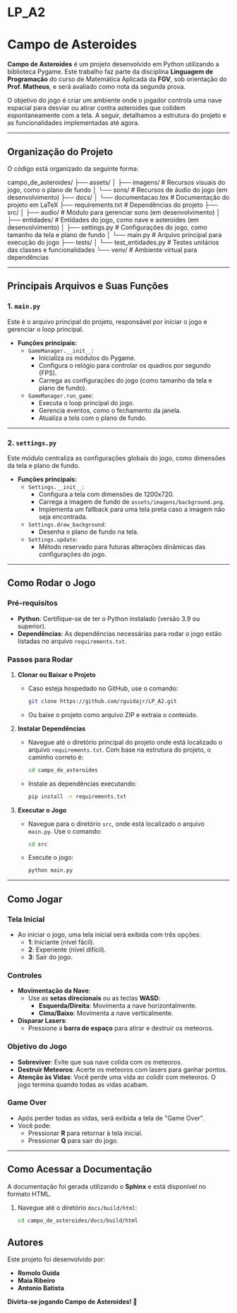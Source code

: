 # LP_A2

# Campo de Asteroides

**Campo de Asteroides** é um projeto desenvolvido em Python utilizando a biblioteca Pygame. Este trabalho faz parte da disciplina **Linguagem de Programação** do curso de Matemática Aplicada da **FGV**, sob orientação do **Prof. Matheus**, e será avaliado como nota da segunda prova.

O objetivo do jogo é criar um ambiente onde o jogador controla uma nave espacial para desviar ou atirar contra asteroides que colidem espontaneamente com a tela. A seguir, detalhamos a estrutura do projeto e as funcionalidades implementadas até agora.

---

## Organização do Projeto

O código está organizado da seguinte forma:

campo_de_asteroides/
├── assets/
│   ├── imagens/               # Recursos visuais do jogo, como o plano de fundo
│   └── sons/                  # Recursos de áudio do jogo (em desenvolvimento)
├── docs/
│   └── documentacao.tex       # Documentação do projeto em LaTeX
├── requirements.txt           # Dependências do projeto
├── src/
│   ├── audio/                 # Módulo para gerenciar sons (em desenvolvimento)
│   ├── entidades/             # Entidades do jogo, como nave e asteroides (em desenvolvimento)
│   ├── settings.py            # Configurações do jogo, como tamanho da tela e plano de fundo
│   └── main.py                # Arquivo principal para execução do jogo
├── tests/
│   └── test_entidades.py      # Testes unitários das classes e funcionalidades
└── venv/                      # Ambiente virtual para dependências


---

## Principais Arquivos e Suas Funções

### 1. `main.py`
Este é o arquivo principal do projeto, responsável por iniciar o jogo e gerenciar o loop principal.

- **Funções principais:**
  - `GameManager.__init__`: 
    - Inicializa os módulos do Pygame.
    - Configura o relógio para controlar os quadros por segundo (FPS).
    - Carrega as configurações do jogo (como tamanho da tela e plano de fundo).
  - `GameManager.run_game`: 
    - Executa o loop principal do jogo.
    - Gerencia eventos, como o fechamento da janela.
    - Atualiza a tela com o plano de fundo.

---

### 2. `settings.py`
Este módulo centraliza as configurações globais do jogo, como dimensões da tela e plano de fundo.

- **Funções principais:**
  - `Settings.__init__`: 
    - Configura a tela com dimensões de 1200x720.
    - Carrega a imagem de fundo de `assets/imagens/background.png`.
    - Implementa um fallback para uma tela preta caso a imagem não seja encontrada.
  - `Settings.draw_background`: 
    - Desenha o plano de fundo na tela.
  - `Settings.update`: 
    - Método reservado para futuras alterações dinâmicas das configurações do jogo.

---


## Como Rodar o Jogo

### Pré-requisitos
- **Python**: Certifique-se de ter o Python instalado (versão 3.9 ou superior).
- **Dependências**: As dependências necessárias para rodar o jogo estão listadas no arquivo `requirements.txt`.

### Passos para Rodar
1. **Clonar ou Baixar o Projeto**
   - Caso esteja hospedado no GitHub, use o comando:
     ```bash
     git clone https://github.com/rguidajr/LP_A2.git
     ```
   - Ou baixe o projeto como arquivo ZIP e extraia o conteúdo.

2. **Instalar Dependências**
   - Navegue até o diretório principal do projeto onde está localizado o arquivo `requirements.txt`. Com base na estrutura do projeto, o caminho correto é:
     ```bash
     cd campo_de_asteroides
     ```
   - Instale as dependências executando:
     ```bash
     pip install -r requirements.txt
     ```

3. **Executar o Jogo**
   - Navegue para o diretório `src`, onde está localizado o arquivo `main.py`. Use o comando:
     ```bash
     cd src
     ```
   - Execute o jogo:
     ```bash
     python main.py
     ```

---

## Como Jogar

### Tela Inicial
- Ao iniciar o jogo, uma tela inicial será exibida com três opções:
  - **1**: Iniciante (nível fácil).
  - **2**: Experiente (nível difícil).
  - **3**: Sair do jogo.

### Controles
- **Movimentação da Nave**:
  - Use as **setas direcionais** ou as teclas **WASD**:
    - **Esquerda/Direita**: Movimenta a nave horizontalmente.
    - **Cima/Baixo**: Movimenta a nave verticalmente.
- **Disparar Lasers**:
  - Pressione a **barra de espaço** para atirar e destruir os meteoros.

### Objetivo do Jogo
- **Sobreviver**: Evite que sua nave colida com os meteoros.
- **Destruir Meteoros**: Acerte os meteoros com lasers para ganhar pontos.
- **Atenção às Vidas**: Você perde uma vida ao colidir com meteoros. O jogo termina quando todas as vidas acabam.

### Game Over
- Após perder todas as vidas, será exibida a tela de "Game Over".
- Você pode:
  - Pressionar **R** para retornar à tela inicial.
  - Pressionar **Q** para sair do jogo.

---

## Como Acessar a Documentação

A documentação foi gerada utilizando o **Sphinx** e está disponível no formato HTML.

1. Navegue até o diretório `docs/build/html`:
   ```bash
   cd campo_de_asteroides/docs/build/html

## Autores

Este projeto foi desenvolvido por:

- **Romolo Guida**
- **Maia Ribeiro**
- **Antonio Batista**

**Divirta-se jogando Campo de Asteroides! 🚀**